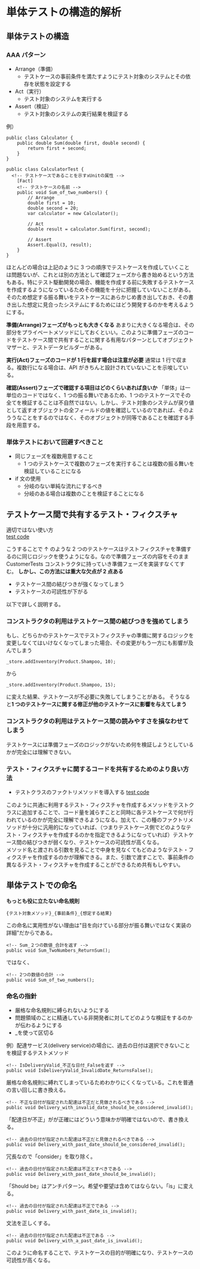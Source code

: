 # 単体テストの構造的解析

## 単体テストの構造

### AAA パターン

- Arrange（準備）
  - テストケースの事前条件を満たすようにテスト対象のシステムとその依存を状態を設定する
- Act（実行）
  - テスト対象のシステムを実行する
- Assert（検証）
  - テスト対象のシステムの実行結果を検証する

例）

```
public class Calculator {
    public double Sum(double first, double second) {
        return first + second;
    }
}
```

```
public class CalculatorTest {
  <!-- テストケースであることを示すxUnitの属性 -->
    [Fact]
    <!-- テストケースの名前 -->
    public void Sum_of_two_numbers() {
        // Arrange
        double first = 10;
        double second = 20;
        var calculator = new Calculator();

        // Act
        double result = calculator.Sum(first, second);

        // Assert
        Assert.Equal(3, result);
    }
}
```

ほとんどの場合は上記のように 3 つの順序でテストケースを作成していくことは問題ないが、これとは別の方法として確認フェーズから書き始めるという方法もある。特にテスト駆動開発の場合、機能を作成する前に失敗するテストケースを作成するようになっているためその機能を十分に把握していないことがある。そのため想定する振る舞いをテストケースにあらかじめ書き出しておき、その書き出した想定に見合ったシステムにするためにはどう開発するのかを考えるようにする。

**準備(Arrange)フェーズがもっとも大きくなる**
あまりに大きくなる場合は、その部分をプライベートメソッドにしておくといい。このように準備フェーズのコードをテストケース間で共有することに関する有用なパターンとしてオブジェクトマザーと、テストデータビルダーがある。

**実行(Act)フェーズのコードが 1 行を超す場合は注意が必要**
通常は 1 行で収まる。複数行になる場合は、API がきちんと設計されていないことを示唆している。

**確認(Assert)フェーズで確認する項目はどのくらいあれば良いか**
「単体」は一単位のコードではなく、1 つの振る舞いであるため、1 つのテストケースでその全てを検証することは不自然ではない。しかし、テスト対象のシステムが戻り値として返すオブジェクトの全フィールドの値を確認しているのであれば、そのよううなことをするのではなく、そのオブジェクトが同等であることを確認する手段を用意する。

### 単体テストにおいて回避すべきこと

- 同じフェーズを複数用意すること
  - 1 つのテストケースで複数のフェーズを実行することは複数の振る舞いを検証していることになる
- if 文の使用
  - 分岐のない単純な流れにするべき
  - 分岐のある場合は複数のことを検証することになる

## テストケース間で共有するテスト・フィクスチャ

適切ではない使い方<br>
[test code](./sample3.7.java)

こうすることで ↑ のような 2 つのテストケースはテストフィクスチャを準備するのに同じロジックを使うようになる。なので準備フェーズの内容をそのまま CustomerTests コンストラクタに持っていき準備フェーズを実装すなくてすむ。
**しかし、この方法には重大な欠点が 2 点ある**

- テストケース間の結びつきが強くなってしまう
- テストケースの可読性が下がる

以下で詳しく説明する。

### コンストラクタの利用はテストケース間の結びつきを強めてしまう

もし、どちらかのテストケースでテストフィクスチャの準備に関するロジックを変更しなくてはいけなくなってしまった場合、その変更がもう一方にも影響が及んでしまう

```
_store.addInventory(Product.Shampoo, 10);
```

から

```
_store.addInventory(Product.Shampoo, 15);
```

に変えた結果、テストケースが不必要に失敗してしまうことがある。
そうなると**1 つのテストケースに関する修正が他のテストケースに影響を与えてしまう**

### コンストラクタの利用はテストケース間の読みやすさを損なわせてしまう

テストケースには準備フェーズのロジックがないため何を検証しようとしているかが完全には理解できない。

### テスト・フィクスチャに関するコードを共有するためのより良い方法

- テストクラスのファクトリメソッドを導入する
  [test code](./sample3.8.java)

このように共通に利用するテスト・フィクスチャを作成するメソッドをテストクラスに追加することで、コード量を減らすことと同時に各テストケースで何が行われているのかが完全に理解できるようになる。加えて、この種のファクトリメソッドが十分に汎用的になっていれば、（つまりテストケース側でどのようなテスト・フィクスチャを作成するのかを指定できるようになっていれば）テストケース間の結びつきが弱くなり、テストケースの可読性が高くなる。<br>
メソッド名と渡される引数を見ることで中身を見なくてもどのようなテスト・フィクスチャを作成するのかが理解できる。また、引数で渡すことで、事前条件の異なるテスト・フィクスチャを作成することができるため共有もしやすい。

## 単体テストでの命名

**もっとも役に立たない命名規則**

```
{テスト対象メソッド}_{事前条件}_{想定する結果}
```

この命名に実用性がない理由は"目を向けている部分が振る舞いではなく実装の詳細"だからである。

```
<!-- Sum_２つの数値_合計を返す -->
public void Sum_TwoNumbers_ReturnSum();
```

ではなく、

```
<!-- 2つの数値の合計 -->
public void Sum_of_two_numbers();
```

### 命名の指針

- 厳格な命名規則に縛られないようにする
- 問題領域のことに精通している非開発者に対してどのような検証をするのかが伝わるようにする
- \_を使って区切る

例）配達サービス(delivery service)の場合に、過去の日付は選択できないことを検証するテストメソッド

```
<!-- IsDeliveryValid_不正な日付_Falseを返す -->
public void IsDeliveryValid_InvalidDate_ReturnsFalse();
```

厳格な命名規則に縛れてしまっているためわかりにくくなっている。これを普通の言い回しに書き換える。

```
<!-- 不正な日付が指定された配達は不正だと見做されるべきである -->
public void Delivery_with_invalid_date_should_be_considered_invalid();
```

「配達日が不正」がが正確にはどういう意味かが明確ではないので、書き換える。

```
<!-- 過去の日付が指定された配達は不正だと見做されるべきである -->
public void Delivery_with_past_date_should_be_considered_invalid();
```

冗長なので「consider」を取り除く。

```
<!-- 過去の日付が指定された配達は不正とすべきである -->
public void Delivery_with_past_date_should_be_invalid();
```

「Should be」はアンチパターン。希望や要望は含めてはならない。「is」に変える。

```
<!-- 過去の日付が指定された配達は不正でである -->
public void Delivery_with_past_date_is_invalid();
```

文法を正しくする。

```
<!-- 過去の日付が指定された配達は不正である -->
public void Delivery_with_a_past_date_is_invalid();
```

このように命名することで、テストケースの目的が明確になり、テストケースの可読性が高くなる。
